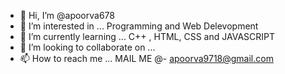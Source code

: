 - 👋 Hi, I’m @apoorva678
- 👀 I’m interested in ... Programming and Web Delevopment
- 🌱 I’m currently learning ... C++ , HTML, CSS and JAVASCRIPT
- 💞️ I’m looking to collaborate on ...
- 📫 How to reach me ... MAIL ME @- apoorva9718@gmail.com

<!---
apoorva678/apoorva678 is a ✨ special ✨ repository because its `README.md` (this file) appears on your GitHub profile.
You can click the Preview link to take a look at your changes.
--->
